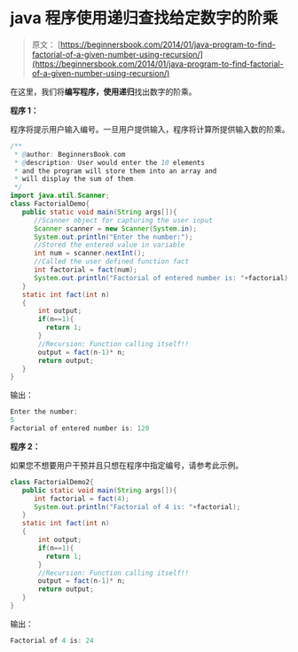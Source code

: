 # java 程序使用递归查找给定数字的阶乘

> 原文： [https://beginnersbook.com/2014/01/java-program-to-find-factorial-of-a-given-number-using-recursion/](https://beginnersbook.com/2014/01/java-program-to-find-factorial-of-a-given-number-using-recursion/)

在这里，我们将**编写程序，使用递归**找出数字的阶乘。

**程序 1：**

程序将提示用户输入编号。一旦用户提供输入，程序将计算所提供输入数的阶乘。

```java
/**
 * @author: BeginnersBook.com
 * @description: User would enter the 10 elements
 * and the program will store them into an array and 
 * will display the sum of them.
 */
import java.util.Scanner;
class FactorialDemo{
   public static void main(String args[]){
      //Scanner object for capturing the user input
      Scanner scanner = new Scanner(System.in);
      System.out.println("Enter the number:");
      //Stored the entered value in variable
      int num = scanner.nextInt();
      //Called the user defined function fact
      int factorial = fact(num);
      System.out.println("Factorial of entered number is: "+factorial);
   }
   static int fact(int n)
   {
       int output;
       if(n==1){
         return 1;
       }
       //Recursion: Function calling itself!!
       output = fact(n-1)* n;
       return output;
   }
}
```

输出：

```java
Enter the number:
5
Factorial of entered number is: 120
```

**程序 2：**

如果您不想要用户干预并且只想在程序中指定编号，请参考此示例。

```java
class FactorialDemo2{
   public static void main(String args[]){
      int factorial = fact(4);
      System.out.println("Factorial of 4 is: "+factorial);
   }
   static int fact(int n)
   {
       int output;
       if(n==1){
         return 1;
       }
       //Recursion: Function calling itself!!
       output = fact(n-1)* n;
       return output;
   }
}
```

输出：

```java
Factorial of 4 is: 24
```